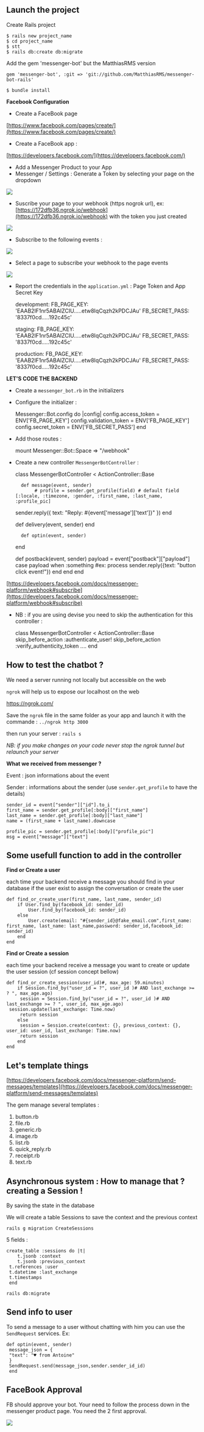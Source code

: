 ## **Launch the project**

Create Rails project

    $ rails new project_name
    $ cd project_name
    $ stt
    $ rails db:create db:migrate

Add the gem 'messenger-bot' but the MatthiasRMS version

    gem 'messenger-bot', :git => 'git://github.com/MatthiasRMS/messenger-bot-rails'
    
    $ bundle install

 **Facebook Configuration** 

- Create a FaceBook page

 [https://www.facebook.com/pages/create/](https://www.facebook.com/pages/create/) 

- Create a FaceBook app :

 [https://developers.facebook.com/](https://developers.facebook.com/) 

- Add a Messenger Product to your App
- Messenger / Settings : Generate a Token by selecting your page on the dropdown

![](https://static.notion-static.com/4d0b0b7683d14853aa6f3aaae5a1037b/Screen_Shot_2017-11-18_at_02.35.11.png)

- Suscribe your page to your webhook (https nogrok url), ex: [https://172dfb36.ngrok.io/webhook](https://172dfb36.ngrok.io/webhook) with the token you just created

![](https://static.notion-static.com/7f8eb0ef047242ee9a5e352e56f7609d/Screen_Shot_2017-11-18_at_02.57.37.png)

- Subscribe to the following events :

![](https://static.notion-static.com/b277f9d90d244f42befc347c4a056f06/Screen_Shot_2017-11-18_at_02.52.07.png)

- Select a page to subscribe your webhook to the page events

![](https://static.notion-static.com/d542941d87ce4b45b799382ff3c59fe8/Screen_Shot_2017-11-18_at_02.53.16.png)

- Report the credentials in the `application.yml` : Page Token and App Secret Key

    development:
    FB_PAGE_KEY: 'EAAB2lF1nr5ABAIZCIU.....etw8IqCqzh2kPDCJAu'
    FB_SECRET_PASS: '8337f0cd.....192c45c'
    
    staging:
    FB_PAGE_KEY: 'EAAB2lF1nr5ABAIZCIU.....etw8IqCqzh2kPDCJAu'
    FB_SECRET_PASS: '8337f0cd.....192c45c'
    
    production:
    FB_PAGE_KEY: 'EAAB2lF1nr5ABAIZCIU.....etw8IqCqzh2kPDCJAu'
    FB_SECRET_PASS: '8337f0cd.....192c45c'
    

 **LET'S CODE THE BACKEND** 

- Create a `messenger_bot.rb` in the initializers
- Configure the initializer :

    Messenger::Bot.config do |config|
    	config.access_token = ENV['FB_PAGE_KEY']
    	config.validation_token = ENV['FB_PAGE_KEY']
    	config.secret_token = ENV['FB_SECRET_PASS']
    end

- Add those routes :

    mount Messenger::Bot::Space => "/webhook"

- Create a new controller `MessengerBotController` :

    class MessengerBotController < ActionController::Base
    
    	def message(event, sender)
    		 # profile = sender.get_profile(field) # default field [:locale, :timezone, :gender, :first_name, :last_name, :profile_pic]
     sender.reply({ text: "Reply: #{event['message']['text']}" })
     end
    
     def delivery(event, sender)
     end
    	
    	def optin(event, sender)
     end
    
     def postback(event, sender)
     payload = event["postback"]["payload"]
     case payload
     when :something
     #ex: process sender.reply({text: "button click event!"})
     end
     end
    end

 [https://developers.facebook.com/docs/messenger-platform/webhook#subscribe](https://developers.facebook.com/docs/messenger-platform/webhook#subscribe) 

- NB : if you are using devise you need to skip the authentication for this controller :

    class MessengerBotController < ActionController::Base
    	skip_before_action :authenticate_user!
    	skip_before_action :verify_authenticity_token
    	....
    end

## **How to test the chatbot ?**

We need a server running not locally but accessible on the web

 `ngrok` will help us to expose our localhost on the web

https://ngrok.com/

Save the `ngrok` file in the same folder as your app and launch it with the commande : `../ngrok http 3000` 

then run your server : `rails s` 

 _NB: if you make changes on your code never stop the ngrok tunnel but relaunch your server_ 

 **What we received from messenger ?** 

Event : json informations about the event 

Sender : informations about the sender (use `sender.get_profile` to have the details)

    sender_id = event["sender"]["id"].to_i
    first_name = sender.get_profile[:body]["first_name"]
    last_name = sender.get_profile[:body]["last_name"]
    name = (first_name + last_name).downcase
    
    profile_pic = sender.get_profile[:body]["profile_pic"]
    msg = event["message"]["text"]

## **Some usefull function to add in the controller**

 **Find or Create a user** 

each time your backend receive a message you should find in your database if the user exist to assign the conversation or create the user

    def find_or_create_user(first_name, last_name, sender_id)
    	if User.find_by(facebook_id: sender_id)
    		User.find_by(facebook_id: sender_id)
    	else
    		User.create(email: "#{sender_id}@fake_email.com",first_name: first_name, last_name: last_name,password: sender_id,facebook_id: sender_id)
    	end
    end

 **Find or Create a session** 

each time your backend receive a message you want to create or update the user session (cf session concept bellow)

    def find_or_create_session(user_id)#, max_age: 59.minutes)
    	if Session.find_by("user_id = ?", user_id )# AND last_exchange >= ? ", max_age.ago)
    	 session = Session.find_by("user_id = ?", user_id )# AND last_exchange >= ? ", user_id, max_age.ago)
     session.update(last_exchange: Time.now)
    	 return session
    	else
    	 session = Session.create(context: {}, previous_context: {}, user_id: user_id, last_exchange: Time.now)
    	 return session
    	end
    end

## Let's template things

 [https://developers.facebook.com/docs/messenger-platform/send-messages/templates](https://developers.facebook.com/docs/messenger-platform/send-messages/templates) 

The gem manage several templates :

1. button.rb
2. file.rb
3. generic.rb
4. image.rb
5. list.rb
6. quick_reply.rb
7. receipt.rb
8. text.rb

## Asynchronous system : How to manage that ? creating a Session !

By saving the state in the database

We will create a table Sessions to save the context and the previous context

    rails g migration CreateSessions

5 fields :

    create_table :sessions do |t|
    	t.jsonb :context
    	t.jsonb :previous_context
     t.references :user
     t.datetime :last_exchange
     t.timestamps
     end

    rails db:migrate

## Send info to user

To send a message to a user without chatting with him you can use the `SendRequest` services. Ex:

    def optin(event, sender)
     message_json = {
     "text": "♥️ from Antoine"
     }
     SendRequest.send(message_json,sender.sender_id_id)
     end

## FaceBook Approval

FB should approve your bot. Your need to follow the process down in the messenger product page. You need the 2 first approval.

![](https://static.notion-static.com/326176abcb534760b30d2dfce29c3c75/Screen_Shot_2017-11-18_at_03.02.36.png)
